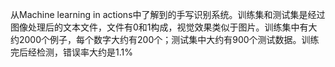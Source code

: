 从Machine learning in actions中了解到的手写识别系统。训练集和测试集是经过图像处理后的文本文件，文件有0和1构成，视觉效果类似于图片。训练集中有大约2000个例子，每个数字大约有200个；测试集中大约有900个测试数据。训练完后经检测，错误率大约是1.1%